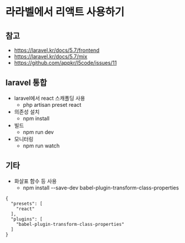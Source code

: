 # 라라벨에서 리액트 사용하기

## 참고
* https://laravel.kr/docs/5.7/frontend
* https://laravel.kr/docs/5.7/mix
* https://github.com/appkr/l5code/issues/11

## laravel 통합
* laravel에서 react 스캐폴딩 사용
	* php artisan preset react
* 의존성 설치
	* npm install
* 빌드
	* npm run dev
* 모니터링
	* npm run watch

## 기타
* 화살표 함수 등 사용
	* npm install --save-dev babel-plugin-transform-class-properties
```
{
  "presets": [
    "react"
  ],
  "plugins": [
    "babel-plugin-transform-class-properties"
  ]
}
```